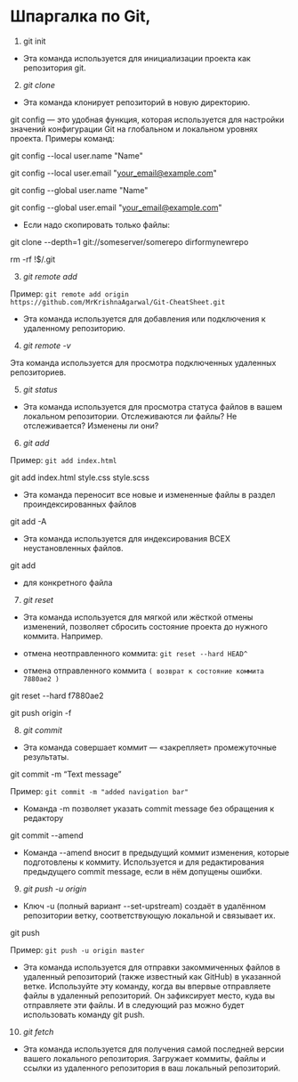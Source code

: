# Шпаргалка по Git,

1. git init

* Эта команда используется для инициализации проекта как репозитория git.


2. _git clone_

* Эта команда клонирует репозиторий в новую директорию. 

git config — это удобная функция, которая используется для настройки значений конфигурации Git на глобальном и локальном уровнях проекта. Примеры команд:

git config --local user.name "Name"

git config --local user.email "your_email@example.com"

 git config --global user.name "Name"

 git config --global user.email "your_email@example.com"


* Если надо скопировать только файлы:

git clone --depth=1 git://someserver/somerepo dirformynewrepo

rm -rf !$/.git


3. _git remote add_

Пример: `git remote add origin https://github.com/MrKrishnaAgarwal/Git-CheatSheet.git`

* Эта команда используется для добавления или подключения к удаленному репозиторию.


4. _git remote -v_

Эта команда используется для просмотра подключенных удаленных репозиториев.


5. _git status_

* Эта команда используется для просмотра статуса файлов в вашем локальном репозитории. Отслеживаются ли файлы? Не отслеживается? Изменены ли они?


6. _git add_

Пример: `git add index.html`

git add index.html style.css style.scss

* Эта команда переносит все новые и измененные файлы в раздел проиндексированных файлов

git add -A

* Эта команда используется для индексирования ВСЕХ неустановленных файлов.

git add

* для конкретного файла


7. _git reset_

* Эта команда используется для мягкой или жёсткой отмены изменений, позволяет сбросить состояние проекта до нужного коммита. Например. 

* отмена неотправленного коммита: `git reset --hard HEAD^`

* отмена отправленного коммита `( возврат к состояние коммита 7880ae2 )`

git reset --hard f7880ae2

git push origin -f


8. _git commit_

* Эта команда совершает коммит  — «закрепляет» промежуточные результаты.

git commit -m “Text message”

Пример: `git commit -m "added navigation bar"`

* Команда -m позволяет указать commit message без обращения к редактору

git commit --amend

* Команда --amend вносит в предыдущий коммит изменения, которые подготовлены к коммиту. Используется и для редактирования предыдущего commit message, если в нём допущены ошибки.


9. _git push -u origin_

* Ключ -u (полный вариант --set-upstream) создаёт в удалённом репозитории ветку, соответствующую локальной и связывает их.

git push

Пример: `git push -u origin master`

* Эта команда используется для отправки закоммиченных файлов в удаленный репозиторий (также известный как GitHub) в указанной ветке. Используйте эту команду, когда вы впервые отправляете файлы в удаленный репозиторий. Он зафиксирует место, куда вы отправляете эти файлы. И в следующий раз можно будет использовать команду git push.

10. _git fetch_

* Эта команда используется для получения самой последней версии вашего локального репозитория. Загружает коммиты, файлы и ссылки из удаленного репозитория в ваш локальный репозиторий.